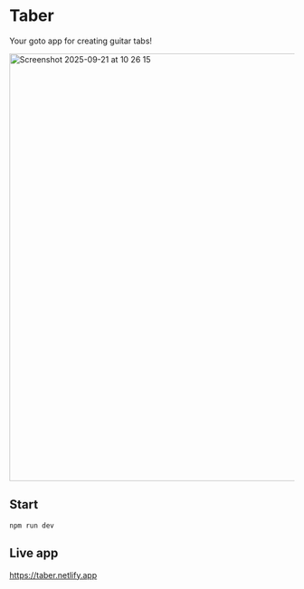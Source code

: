 # Taber

Your goto app for creating guitar tabs!

<img width="587" height="756" alt="Screenshot 2025-09-21 at 10 26 15" src="https://github.com/user-attachments/assets/e082b35f-6a45-4ec9-9dd8-5b3a3d5c8459" />


## Start

`npm run dev`

## Live app

https://taber.netlify.app
